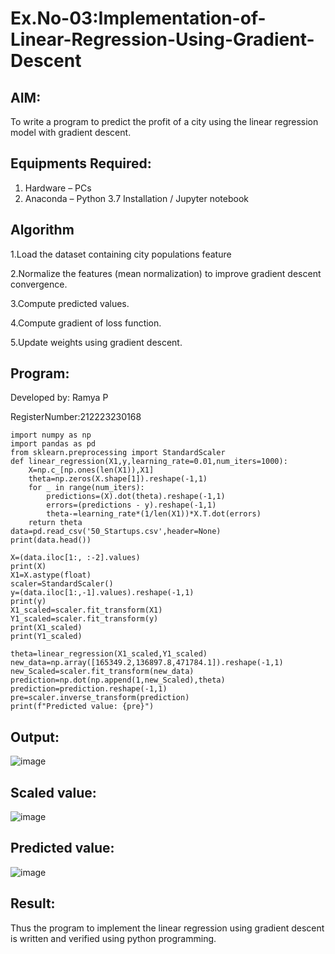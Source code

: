 # Ex.No-03:Implementation-of-Linear-Regression-Using-Gradient-Descent

## AIM:
To write a program to predict the profit of a city using the linear regression model with gradient descent.

## Equipments Required:
1. Hardware – PCs
2. Anaconda – Python 3.7 Installation / Jupyter notebook

## Algorithm

1.Load the dataset containing city populations feature

2.Normalize the features (mean normalization) to improve gradient descent convergence.

3.Compute predicted values.

4.Compute gradient of loss function.

5.Update weights using gradient descent.

## Program:


Developed by: Ramya P

RegisterNumber:212223230168  

~~~
import numpy as np
import pandas as pd
from sklearn.preprocessing import StandardScaler
def linear_regression(X1,y,learning_rate=0.01,num_iters=1000):
    X=np.c_[np.ones(len(X1)),X1]
    theta=np.zeros(X.shape[1]).reshape(-1,1)
    for _ in range(num_iters):
        predictions=(X).dot(theta).reshape(-1,1)
        errors=(predictions - y).reshape(-1,1)
        theta-=learning_rate*(1/len(X1))*X.T.dot(errors)
    return theta
data=pd.read_csv('50_Startups.csv',header=None)
print(data.head())
~~~

~~~
X=(data.iloc[1:, :-2].values)
print(X)
X1=X.astype(float)
scaler=StandardScaler()
y=(data.iloc[1:,-1].values).reshape(-1,1)
print(y)
X1_scaled=scaler.fit_transform(X1)
Y1_scaled=scaler.fit_transform(y)
print(X1_scaled)
print(Y1_scaled)
~~~

~~~
theta=linear_regression(X1_scaled,Y1_scaled)
new_data=np.array([165349.2,136897.8,471784.1]).reshape(-1,1)
new_Scaled=scaler.fit_transform(new_data)
prediction=np.dot(np.append(1,new_Scaled),theta)
prediction=prediction.reshape(-1,1)
pre=scaler.inverse_transform(prediction)
print(f"Predicted value: {pre}")
~~~


## Output:
![image](https://github.com/user-attachments/assets/2d59c6b6-9008-44ab-bfe2-b52f125d0706)

## Scaled value:
![image](https://github.com/user-attachments/assets/5ef52654-8859-415c-9237-d502f0bebb5a)

## Predicted value:
![image](https://github.com/user-attachments/assets/ada06a6b-704b-4326-ab26-d8283a68500b)






## Result:
Thus the program to implement the linear regression using gradient descent is written and verified using python programming.
